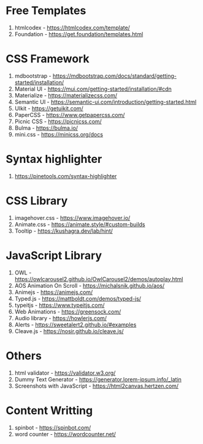 # Free Templates
1. htmlcodex - https://htmlcodex.com/template/
2. Foundation - https://get.foundation/templates.html

# CSS Framework
1. mdbootstrap - https://mdbootstrap.com/docs/standard/getting-started/installation/
2. Material UI - https://mui.com/getting-started/installation/#cdn
3. Materialize - https://materializecss.com/
4. Semantic UI - https://semantic-ui.com/introduction/getting-started.html
5. UIkit -  https://getuikit.com/
6. PaperCSS - https://www.getpapercss.com/
7. Picnic CSS - https://picnicss.com/
8. Bulma - https://bulma.io/
9. mini.css - https://minicss.org/docs

# Syntax highlighter
1. https://pinetools.com/syntax-highlighter

# CSS Library
1. imagehover.css - https://www.imagehover.io/
2. Animate.css - https://animate.style/#custom-builds
3. Tooltip -  https://kushagra.dev/lab/hint/

# JavaScript Library
1. OWL - https://owlcarousel2.github.io/OwlCarousel2/demos/autoplay.html
2. AOS Animation On Scroll - https://michalsnik.github.io/aos/
3. Animejs - https://animejs.com/
4. Typed.js - https://mattboldt.com/demos/typed-js/
5. typeitjs - https://www.typeitjs.com/
6. Web Animations - https://greensock.com/
7. Audio library - https://howlerjs.com/
8. Alerts - https://sweetalert2.github.io/#examples
9. Cleave.js - https://nosir.github.io/cleave.js/

# Others
1. html validator - https://validator.w3.org/
2. Dummy Text Generator - https://generator.lorem-ipsum.info/_latin
3. Screenshots with JavaScript - https://html2canvas.hertzen.com/

# Content Writting
1. spinbot - https://spinbot.com/
2. word counter - https://wordcounter.net/




